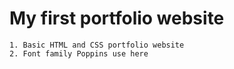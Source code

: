 # My first portfolio website

```
1. Basic HTML and CSS portfolio website
2. Font family Poppins use here
```
